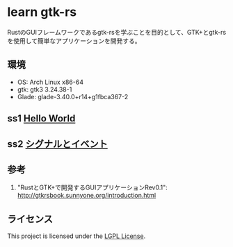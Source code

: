 # learn gtk-rs 

RustのGUIフレームワークであるgtk-rsを学ぶことを目的として、GTK+とgtk-rsを使用して簡単なアプリケーションを開発する。

## 環境

- OS: Arch Linux x86-64
- gtk: gtk3 3.24.38-1      
- Glade: glade-3.40.0+r14+g1fbca367-2 

## ss1 [Hello World](./hello_world)
## ss2 [シグナルとイベント](./signal)


## 参考

1. "RustとGTK+で開発するGUIアプリケーションRev0.1": http://gtkrsbook.sunnyone.org/introduction.html 


## ライセンス

This project is licensed under the [LGPL License](LICENSE).
